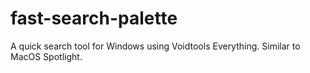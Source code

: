 fast-search-palette
=======

A quick search tool for Windows using Voidtools Everything. Similar to MacOS Spotlight.
